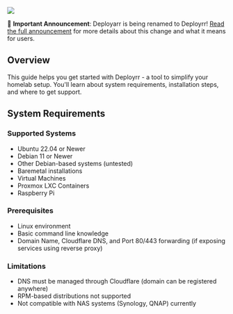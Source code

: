 ![]({{DOC_PATH}}99de97cca3bdd6e90931581b01b5cdd6.png)

📢 **Important Announcement**: Deployarr is being renamed to Deployrr! [Read the full announcement](https://www.simplehomelab.com/deployarr-v5-7/#Life_after_Deployarr) for more details about this change and what it means for users.

## Overview
This guide helps you get started with Deployrr - a tool to simplify your homelab setup. You'll learn about system requirements, installation steps, and where to get support.

## System Requirements

### Supported Systems
- Ubuntu 22.04 or Newer
- Debian 11 or Newer
- Other Debian-based systems (untested)
- Baremetal installations
- Virtual Machines 
- Proxmox LXC Containers
- Raspberry Pi

### Prerequisites
- Linux environment
- Basic command line knowledge
- Domain Name, Cloudflare DNS, and Port 80/443 forwarding (if exposing services using reverse proxy)

### Limitations
- DNS must be managed through Cloudflare (domain can be registered anywhere)
- RPM-based distributions not supported
- Not compatible with NAS systems (Synology, QNAP) currently
